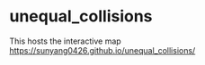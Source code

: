 # unequal_collisions
This hosts the interactive map
https://sunyang0426.github.io/unequal_collisions/

